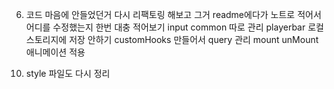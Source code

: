 <!-- 1. components -> Button 컴포넌트 다시 활용해보기 -->

<!-- 2. button 컴포넌트를 정의해놓고 왜 쌩 button을 썻는지?
   Button 컴포넌트로 수정해주세요. -->

<!-- 3. components -> Button 컴포넌트 다시 최적화 해보기 (최적화라하면은 - 버튼 컴포넌트를 쓸 때 icon을 JSX로 넘기고 있는데 이거를 icon 스트링만 넘기도록 할 수 있도록, style도 custom하게 할 수 있도록 해볼것) - 다른 컴포넌트들도 마찬가지로 -->

<!-- 4. 노란색 줄 에러 다 없애주세요. -->

<!-- 5. 사진같은거 등 코드와 관련이 없는 것들은 assets 파일로 따로 빼주세요. (디렉터리 구조 다시 잡으세요. assets - images - Spinner.gif) 이런식으로 -->

6. 코드 마음에 안들었던거 다시 리팩토링 해보고 그거 readme에다가 노트로 적어서 어디를 수정했는지 한번 대충 적어보기
   input common 따로 관리
   playerbar 로컬 스토리지에 저장 안하기
   customHooks 만들어서 query 관리
   mount unMount 애니메이션 적용

<!-- 7. console.log 다 지워주세요. -->

<!-- 8. 전역적으로 관리가 필요없는 state 다시 작성해주세요. -->

<!-- 9. 좋아요 싫어요 다시 작성 -->

10. style 파일도 다시 정리
